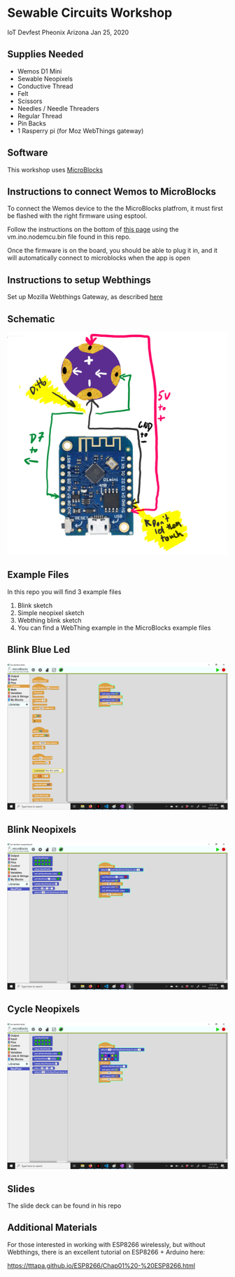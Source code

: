 # Sewable Circuits Workshop
IoT Devfest
Pheonix Arizona
Jan 25, 2020

## Supplies Needed

* Wemos D1 Mini
* Sewable Neopixels
* Conductive Thread
* Felt
* Scissors
* Needles / Needle Threaders
* Regular Thread
* Pin Backs
* 1 Rasperry pi (for Moz WebThings gateway)

## Software

This workshop uses [MicroBlocks](http://microblocks.fun/)

## Instructions to connect Wemos to MicroBlocks

To connect the Wemos device to the the MicroBlocks platfrom, it must first be flashed with the right firmware using esptool.

Follow the instructions on the bottom of [this page](http://microblocks.fun/nodeMCUSetup.html) using the vm.ino.nodemcu.bin file found in this repo. 

Once the firmware is on the board, you should be able to plug it in, and it will automatically connect to microblocks when the app is open

## Instructions to setup Webthings 

Set up Mozilla Webthings Gateway, as described [here](https://iot.mozilla.org/gateway/)


## Schematic 

![Schematic](./images/schematic.png)

## Example Files

In this repo you will find 3 example files

1) Blink sketch
2) Simple neopixel sketch
3) Webthing blink sketch
4) You can find a WebThing example in the MicroBlocks example files


## Blink Blue Led

![Blink Led](./images/blink-led.png)

## Blink Neopixels

![Blink Neopixles](./images/blink-neopixel.png)

## Cycle Neopixels

![Blink Led](./images/neopixel-cycle-colors.png)

## Slides

The slide deck can be found in his repo

## Additional Materials

For those interested in working with ESP8266 wirelessly, but without Webthings, there is an excellent tutorial on ESP8266 + Arduino here:  

https://tttapa.github.io/ESP8266/Chap01%20-%20ESP8266.html